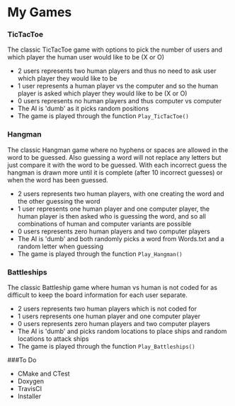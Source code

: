 # My Games

### TicTacToe
The classic TicTacToe game with options to pick the number of users and which player the human user would like to be (X or O)
-   2 users represents two human players and thus no need to ask user which player they would like to be
-   1 user represents a human player vs the computer and so the human player is asked which player they would like to be (X or O)
-   0 users represents no human players and thus computer vs computer
-   The AI is 'dumb' as it picks random positions
-   The game is played through the function `Play_TicTacToe()`



### Hangman
The classic Hangman game where no hyphens or spaces are allowed in the word to be guessed. Also guessing a word will not replace any letters but just compare it with the word to be guessed. With each incorrect guess the hangman is drawn more until it is complete (after 10 incorrect guesses) or when the word has been guessed.
-   2 users represents two human players, with one creating the word and the other guessing the word
-   1 user represents one human player and one computer player, the human player is then asked who is guessing the word, and so all combinations of human and computer variants are possible
-   0 users represents zero human players and two computer players
-   The AI is 'dumb' and both randomly picks a word from Words.txt and a random letter when guessing
-   The game is played through the function `Play_Hangman()`



### Battleships
The classic Battleship game where human vs human is not coded for as difficult to keep the board information for each user separate.
-   2 users represents two human players which is not coded for
-   1 users represents one human player and one computer player
-   0 users represents zero human players and two computer players
-   The AI is 'dumb' and picks random locations to place ships and random locations to attack ships
-   The game is played through the function `Play_Battleships()` 

###To Do
-   CMake and CTest
-   Doxygen
-   TravisCI
-   Installer
